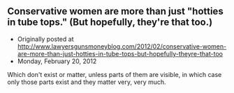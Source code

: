 ## Conservative women are more than just "hotties in tube tops." (But hopefully, they're that too.)

 * Originally posted at http://www.lawyersgunsmoneyblog.com/2012/02/conservative-women-are-more-than-just-hotties-in-tube-tops-but-hopefully-theyre-that-too
 * Monday, February 20, 2012

Which don't exist or matter, unless parts of them are visible, in which case only those parts exist and they matter very, very much.